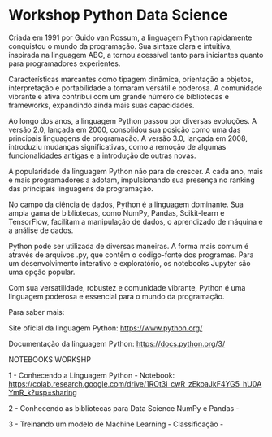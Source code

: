 # Workshop Python Data Science


Criada em 1991 por Guido van Rossum, a linguagem Python rapidamente conquistou o mundo da programação. Sua sintaxe clara e intuitiva, inspirada na linguagem ABC, a tornou acessível tanto para iniciantes quanto para programadores experientes.

Características marcantes como tipagem dinâmica, orientação a objetos, interpretação e portabilidade a tornaram versátil e poderosa. A comunidade vibrante e ativa contribui com um grande número de bibliotecas e frameworks, expandindo ainda mais suas capacidades.

Ao longo dos anos, a linguagem Python passou por diversas evoluções. A versão 2.0, lançada em 2000, consolidou sua posição como uma das principais linguagens de programação. A versão 3.0, lançada em 2008, introduziu mudanças significativas, como a remoção de algumas funcionalidades antigas e a introdução de outras novas.

A popularidade da linguagem Python não para de crescer. A cada ano, mais e mais programadores a adotam, impulsionando sua presença no ranking das principais linguagens de programação.

No campo da ciência de dados, Python é a linguagem dominante. Sua ampla gama de bibliotecas, como NumPy, Pandas, Scikit-learn e TensorFlow, facilitam a manipulação de dados, o aprendizado de máquina e a análise de dados.

Python pode ser utilizada de diversas maneiras. A forma mais comum é através de arquivos .py, que contêm o código-fonte dos programas. Para um desenvolvimento interativo e exploratório, os notebooks Jupyter são uma opção popular.

Com sua versatilidade, robustez e comunidade vibrante, Python é uma linguagem poderosa e essencial para o mundo da programação.

Para saber mais:

Site oficial da linguagem Python: https://www.python.org/

Documentação da linguagem Python: https://docs.python.org/3/

NOTEBOOKS WORKSHP

1 - Conhecendo a Linguagem Python - Notebook: https://colab.research.google.com/drive/1ROt3i_cwR_zEkoaJkF4YG5_hU0AYmR_k?usp=sharing

2 - Conhecendo as bibliotecas para Data Science NumPy e Pandas -

3 - Treinando um modelo de Machine Learning - Classificação -

